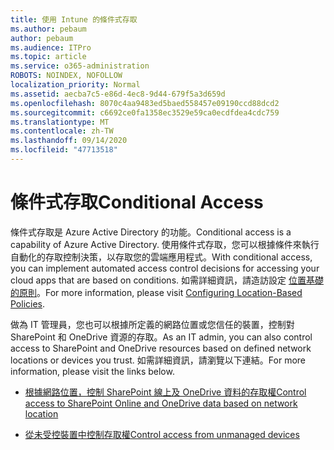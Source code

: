 ```yaml
---
title: 使用 Intune 的條件式存取
ms.author: pebaum
author: pebaum
ms.audience: ITPro
ms.topic: article
ms.service: o365-administration
ROBOTS: NOINDEX, NOFOLLOW
localization_priority: Normal
ms.assetid: aecba7c5-e86d-4ec8-9d44-679f5a3d659d
ms.openlocfilehash: 8070c4aa9483ed5baed558457e09190ccd88dcd2
ms.sourcegitcommit: c6692ce0fa1358ec3529e59ca0ecdfdea4cdc759
ms.translationtype: MT
ms.contentlocale: zh-TW
ms.lasthandoff: 09/14/2020
ms.locfileid: "47713518"
---
```

# <a name="conditional-access"></a><span data-ttu-id="8aaca-102">條件式存取</span><span class="sxs-lookup"><span data-stu-id="8aaca-102">Conditional Access</span></span>

<span data-ttu-id="8aaca-103">條件式存取是 Azure Active Directory 的功能。</span><span class="sxs-lookup"><span data-stu-id="8aaca-103">Conditional access is a capability of Azure Active Directory.</span></span> <span data-ttu-id="8aaca-104">使用條件式存取，您可以根據條件來執行自動化的存取控制決策，以存取您的雲端應用程式。</span><span class="sxs-lookup"><span data-stu-id="8aaca-104">With conditional access, you can implement automated access control decisions for accessing your cloud apps that are based on conditions.</span></span> <span data-ttu-id="8aaca-105">如需詳細資訊，請造訪設定 [位置基礎的原則](https://docs.microsoft.com/azure/active-directory/conditional-access/overview)。</span><span class="sxs-lookup"><span data-stu-id="8aaca-105">For more information, please visit [Configuring Location-Based Policies](https://docs.microsoft.com/azure/active-directory/conditional-access/overview).</span></span>

<span data-ttu-id="8aaca-106">做為 IT 管理員，您也可以根據所定義的網路位置或您信任的裝置，控制對 SharePoint 和 OneDrive 資源的存取。</span><span class="sxs-lookup"><span data-stu-id="8aaca-106">As an IT admin, you can also control access to SharePoint and OneDrive resources based on defined network locations or devices you trust.</span></span> <span data-ttu-id="8aaca-107">如需詳細資訊，請瀏覽以下連結。</span><span class="sxs-lookup"><span data-stu-id="8aaca-107">For more information, please visit the links below.</span></span>

- [<span data-ttu-id="8aaca-108">根據網路位置，控制 SharePoint 線上及 OneDrive 資料的存取權</span><span class="sxs-lookup"><span data-stu-id="8aaca-108">Control access to SharePoint Online and OneDrive data based on network location</span></span>](https://docs.microsoft.com/sharepoint/control-access-based-on-network-location)

- [<span data-ttu-id="8aaca-109">從未受控裝置中控制存取權</span><span class="sxs-lookup"><span data-stu-id="8aaca-109">Control access from unmanaged devices</span></span>](https://docs.microsoft.com/sharepoint/control-access-from-unmanaged-devices)

